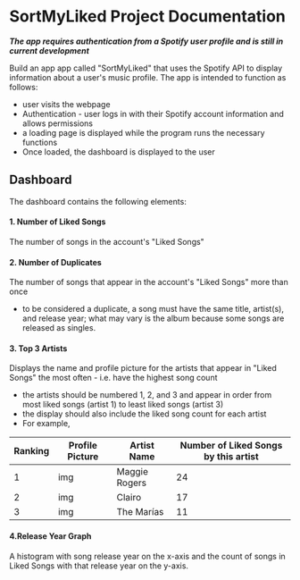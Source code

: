 # SortMyLiked Project Documentation

***The app requires authentication from a Spotify user profile and is still in current development***

Build an app app called "SortMyLiked" that uses the Spotify API to display information about a user's music profile. The app is intended to function as follows:
- user visits the webpage
- Authentication - user logs in with their Spotify account information and allows permissions
- a loading page is displayed while the program runs the necessary functions
- Once loaded, the dashboard is displayed to the user

## Dashboard
The dashboard contains the following elements:
#### 1. Number of Liked Songs
The number of songs in the account's "Liked Songs"
#### 2. Number of Duplicates
The number of songs that appear in the account's "Liked Songs" more than once
- to be considered a duplicate, a song must have the same title, artist(s), and release year; what may vary is the album because some songs are released as singles. 
#### 3. Top 3 Artists
Displays the name and profile picture for the artists that appear in "Liked Songs" the most often - i.e. have the highest song count
- the artists should be numbered 1, 2, and 3 and appear in order from most liked songs (artist 1) to least liked songs (artist 3)
- the display should also include the liked song count for each artist
- For example, 

| Ranking | Profile Picture | Artist Name   | Number of Liked Songs by this artist |
| ------- | --------------- | ------------- | ------------------------------------ |
| 1       | img             | Maggie Rogers | 24                                   |
| 2       | img             | Clairo        | 17                                   |
| 3       | img             | The Marías    | 11                                   |

#### 4.Release Year Graph
A histogram with song release year on the x-axis and the count of songs in Liked Songs with that release year on the y-axis.
